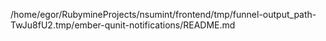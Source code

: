 /home/egor/RubymineProjects/nsumint/frontend/tmp/funnel-output_path-TwJu8fU2.tmp/ember-qunit-notifications/README.md